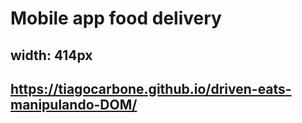 # Mobile app food delivery

## width: 414px

## https://tiagocarbone.github.io/driven-eats-manipulando-DOM/
